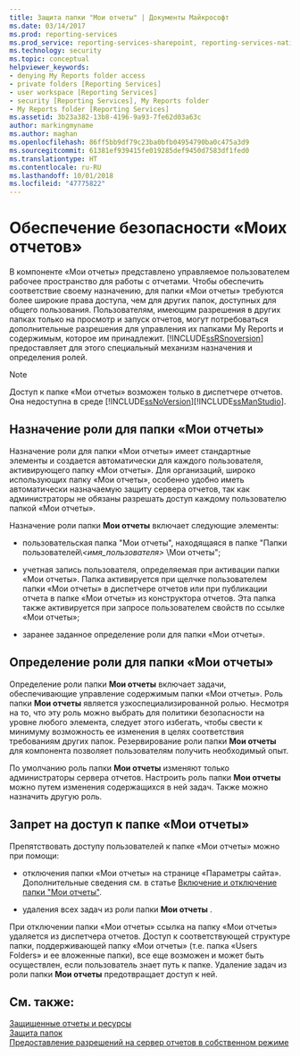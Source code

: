 ```yaml
---
title: Защита папки "Мои отчеты" | Документы Майкрософт
ms.date: 03/14/2017
ms.prod: reporting-services
ms.prod_service: reporting-services-sharepoint, reporting-services-native
ms.technology: security
ms.topic: conceptual
helpviewer_keywords:
- denying My Reports folder access
- private folders [Reporting Services]
- user workspace [Reporting Services]
- security [Reporting Services], My Reports folder
- My Reports folder [Reporting Services]
ms.assetid: 3b23a382-13b8-4196-9a93-7fe62d03a63c
author: markingmyname
ms.author: maghan
ms.openlocfilehash: 86ff5bb9df79c23ba0bfb04954790ba0c475a3d9
ms.sourcegitcommit: 61381ef939415fe019285def9450d7583df1fed0
ms.translationtype: HT
ms.contentlocale: ru-RU
ms.lasthandoff: 10/01/2018
ms.locfileid: "47775822"
---
```

# <a name="secure-my-reports"></a>Обеспечение безопасности «Моих отчетов»
  В компоненте «Мои отчеты» представлено управляемое пользователем рабочее пространство для работы с отчетами. Чтобы обеспечить соответствие своему назначению, для папки «Мои отчеты» требуются более широкие права доступа, чем для других папок, доступных для общего пользования. Пользователям, имеющим разрешения в других папках только на просмотр и запуск отчетов, могут потребоваться дополнительные разрешения для управления их папками My Reports и содержимым, которое им принадлежит. [!INCLUDE[ssRSnoversion](../../includes/ssrsnoversion-md.md)] предоставляет для этого специальный механизм назначения и определения ролей.  
  
> [!NOTE]  
>  Доступ к папке «Мои отчеты» возможен только в диспетчере отчетов. Она недоступна в среде [!INCLUDE[ssNoVersion](../../includes/ssnoversion-md.md)][!INCLUDE[ssManStudio](../../includes/ssmanstudio-md.md)].  
  
## <a name="role-assignment-for-my-reports"></a>Назначение роли для папки «Мои отчеты»  
 Назначение роли для папки «Мои отчеты» имеет стандартные элементы и создается автоматически для каждого пользователя, активирующего папку «Мои отчеты». Для организаций, широко использующих папку «Мои отчеты», особенно удобно иметь автоматически назначаемую защиту сервера отчетов, так как администраторы не обязаны разрешать доступ каждому пользователю папкой «Мои отчеты».  
  
 Назначение роли папки **Мои отчеты** включает следующие элементы:  
  
-   пользовательская папка "Мои отчеты", находящаяся в папке "Папки пользователей\\*\<имя_пользователя>* \Мои отчеты";  
  
-   учетная запись пользователя, определяемая при активации папки «Мои отчеты». Папка активируется при щелчке пользователем папки «Мои отчеты» в диспетчере отчетов или при публикации отчета в папке «Мои отчеты» из конструктора отчетов. Эта папка также активируется при запросе пользователем свойств по ссылке «Мои отчеты»;  
  
-   заранее заданное определение роли для папки «Мои отчеты».  
  
## <a name="role-definition-for-my-reports"></a>Определение роли для папки «Мои отчеты»  
 Определение роли папки **Мои отчеты** включает задачи, обеспечивающие управление содержимым папки «Мои отчеты». Роль папки **Мои отчеты** является узкоспециализированной ролью. Несмотря на то, что эту роль можно выбрать для политики безопасности на уровне любого элемента, следует этого избегать, чтобы свести к минимуму возможность ее изменения в целях соответствия требованиям других папок. Резервирование роли папки **Мои отчеты** для компонента позволяет пользователям получить необходимый опыт.  
  
 По умолчанию роль папки **Мои отчеты** изменяют только администраторы сервера отчетов. Настроить роль папки **Мои отчеты** можно путем изменения содержащихся в ней задач. Также можно назначить другую роль.  
  
## <a name="denying-access-to-my-reports"></a>Запрет на доступ к папке «Мои отчеты»  
 Препятствовать доступу пользователей к папке «Мои отчеты» можно при помощи:  
  
-   отключения папки «Мои отчеты» на странице «Параметры сайта». Дополнительные сведения см. в статье [Включение и отключение папки "Мои отчеты"](../../reporting-services/report-server/enable-and-disable-my-reports.md).  
  
-   удаления всех задач из роли папки **Мои отчеты** .  
  
 При отключении папки «Мои отчеты» ссылка на папку «Мои отчеты» удаляется из диспетчера отчетов. Доступ к соответствующей структуре папки, поддерживающей папку «Мои отчеты» (т.е. папка «Users Folders» и ее вложенные папки), все еще возможен и может быть осуществлен, если пользователь знает путь к папке. Удаление задач из роли папки **Мои отчеты** предотвращает доступ к ней.  
  
## <a name="see-also"></a>См. также:  
 [Защищенные отчеты и ресурсы](../../reporting-services/security/secure-reports-and-resources.md)   
 [Защита папок](../../reporting-services/security/secure-folders.md)   
 [Предоставление разрешений на сервер отчетов в собственном режиме](../../reporting-services/security/granting-permissions-on-a-native-mode-report-server.md)  
  
  
